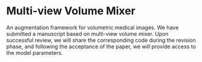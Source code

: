 # Multi-view Volume Mixer
An augmentation framework for volumetric medical images.
We have submitted a manuscript based on multi-view volume mixer. Upon successful review, we will share the corresponding code during the revision phase, and following the acceptance of the paper, we will provide access to the model parameters.
